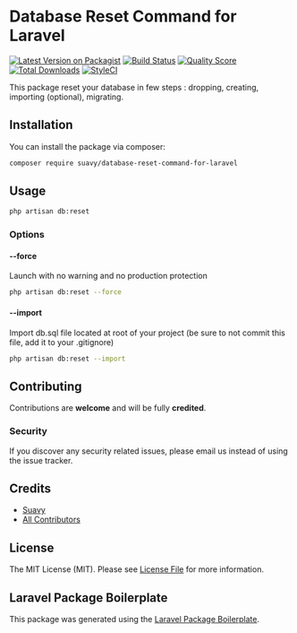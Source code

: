 # Database Reset Command for Laravel

[![Latest Version on Packagist](https://img.shields.io/packagist/v/suavy/database-reset-command-for-laravel.svg?style=flat-square)](https://packagist.org/packages/suavy/database-reset-command-for-laravel)
[![Build Status](https://img.shields.io/travis/suavy/database-reset-command-for-laravel/master.svg?style=flat-square)](https://travis-ci.org/suavy/database-reset-command-for-laravel)
[![Quality Score](https://img.shields.io/scrutinizer/g/suavy/database-reset-command-for-laravel.svg?style=flat-square)](https://scrutinizer-ci.com/g/suavy/database-reset-command-for-laravel)
[![Total Downloads](https://img.shields.io/packagist/dt/suavy/database-reset-command-for-laravel.svg?style=flat-square)](https://packagist.org/packages/suavy/database-reset-command-for-laravel)
[![StyleCI](https://github.styleci.io/repos/250306786/shield?branch=master)](https://github.styleci.io/repos/250306786)

This package reset your database in few steps : dropping, creating, importing (optional), migrating.

## Installation

You can install the package via composer:

``` bash
composer require suavy/database-reset-command-for-laravel
```

## Usage

``` bash
php artisan db:reset
```
### Options
#### --force
Launch with no warning and no production protection
``` bash
php artisan db:reset --force
```
#### --import
Import db.sql file located at root of your project (be sure to not commit this file, add it to your .gitignore)
``` bash
php artisan db:reset --import
```

## Contributing

Contributions are **welcome** and will be fully **credited**.

### Security

If you discover any security related issues, please email us instead of using the issue tracker.

## Credits

- [Suavy](https://github.com/suavy)
- [All Contributors](../../contributors)

## License

The MIT License (MIT). Please see [License File](LICENSE.md) for more information.

## Laravel Package Boilerplate

This package was generated using the [Laravel Package Boilerplate](https://laravelpackageboilerplate.com).

